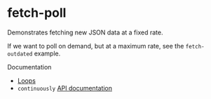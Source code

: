 # fetch-poll

Demonstrates fetching new JSON data at a fixed rate.

If we want to poll on demand, but at a maximum rate, see the `fetch-outdated` example.

Documentation
* [Loops](https://ixfx.fun/flow/loop/)
* `continuously` [API documentation](https://api.ixfx.fun/_ixfx/flow/continuously/)

